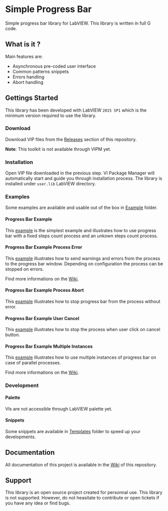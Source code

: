 # Simple Progress Bar

Simple progress bar library for LabVIEW. This library is written in full G code.


## What is it ?

Main features are:
- Asynchronous pre-coded user interface
- Common patterns snippets
- Errors handling
- Abort handling


## Gettings Started

This library has been developed with LabVIEW `2015 SP1` which is the minimum version required to use the library.

### Download

Download VIP files from the [Releases](https://github.com/tweeto/Simple-Progress-Bar/releases) section of this repository.

**Note**: This toolkit is not available through VIPM yet.


### Installation

Open VIP file downloaded in the previous step. VI Package Manager will automatically start and guide you through installation process. The library is installed under `user.lib` LabVIEW directory.


### Examples

Some examples are available and usable out of the box in [Example](https://github.com/tweeto/Simple-Progress-Bar/tree/master/src/Example) folder.

#### Progress Bar Example

This [example](https://github.com/tweeto/Simple-Progress-Bar/blob/master/src/Example/Progress%20Bar%20Example.vi) is the simplest example and illustrates how to use progress bar with a fixed steps count process and an unkown steps count process. 

#### Progress Bar Example Process Error

This [example](https://github.com/tweeto/Simple-Progress-Bar/blob/master/src/Example/Progress%20Bar%20Example%20with%20Process%20Error.vi) illustrates how to send warnings and errors from the process to the progress bar window. Depending on configuration the process can be stopped on errors.

Find more informations on the [Wiki](https://github.com/tweeto/Simple-Progress-Bar/wiki/Error-Handling).

#### Progress Bar Example Process Abort

This [example](https://github.com/tweeto/Simple-Progress-Bar/blob/master/src/Example/Progress%20Bar%20Example%20with%20Process%20Abort.vi) illustrates how to stop progress bar from the process without error.

#### Progress Bar Example User Cancel

This [example](https://github.com/tweeto/Simple-Progress-Bar/blob/master/src/Example/Progress%20Bar%20Example%20with%20User%20Cancel.vi) illustrates how to stop the process when user click on cancel button.

#### Progress Bar Example Multiple Instances

This [example](https://github.com/tweeto/Simple-Progress-Bar/blob/master/src/Example/Progress%20Bar%20Example%20with%20Multiple%20Instances.vi) illustrates how to use multiple instances of progress bar on case of parallel processes.

Find more informations on the [Wiki](https://github.com/tweeto/Simple-Progress-Bar/wiki/Multiple-Instances).


### Development

#### Palette

VIs are not accessible through LabVIEW palette yet.


#### Snippets

Some snippets are available in [Templates](https://github.com/tweeto/Simple-Progress-Bar/tree/master/src/Library/Templates) folder to speed up your developments.


## Documentation

All documentation of this project is available in the [Wiki](https://github.com/tweeto/Simple-Progress-Bar/wiki) of this repository.


## Support

This library is an open source project created for personnal use. This library is not supported. However, do not heasitate to contribute or open tickets if you have any idea or find bugs.
